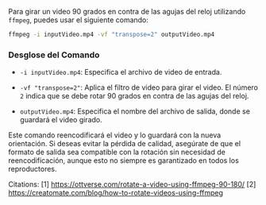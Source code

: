 Para girar un video 90 grados en contra de las agujas del reloj utilizando `ffmpeg`, puedes usar el siguiente comando:

```bash
ffmpeg -i inputVideo.mp4 -vf "transpose=2" outputVideo.mp4
```

### Desglose del Comando

- `-i inputVideo.mp4`: Especifica el archivo de video de entrada.

- `-vf "transpose=2"`: Aplica el filtro de video para girar el video. El número `2` indica que se debe rotar 90 grados en contra de las agujas del reloj.

- `outputVideo.mp4`: Especifica el nombre del archivo de salida, donde se guardará el video girado.

Este comando reencodificará el video y lo guardará con la nueva orientación. Si deseas evitar la pérdida de calidad, asegúrate de que el formato de salida sea compatible con la rotación sin necesidad de reencodificación, aunque esto no siempre es garantizado en todos los reproductores.

Citations:
[1] https://ottverse.com/rotate-a-video-using-ffmpeg-90-180/
[2] https://creatomate.com/blog/how-to-rotate-videos-using-ffmpeg
